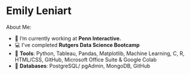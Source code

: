 # Emily Leniart
About Me:
- :briefcase:	 I’m currently working at **Penn Interactive.**
- :computer:	 I’ve completed **Rutgers Data Science Bootcamp**
- :star2:	 **Tools**: Python, Tableau, Pandas, Matplotlib, Machine Learning, C, R, HTML/CSS, GitHub, Microsoft Office Suite & Google Colab
- :star2:	**Databases**: PostgreSQL/ pgAdmin, MongoDB, GitHub

